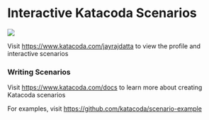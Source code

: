 # Interactive Katacoda Scenarios

[![](http://shields.katacoda.com/katacoda/jayrajdatta/count.svg)](https://www.katacoda.com/jayrajdatta "Get your profile on Katacoda.com")

Visit https://www.katacoda.com/jayrajdatta to view the profile and interactive scenarios

### Writing Scenarios
Visit https://www.katacoda.com/docs to learn more about creating Katacoda scenarios

For examples, visit https://github.com/katacoda/scenario-example
